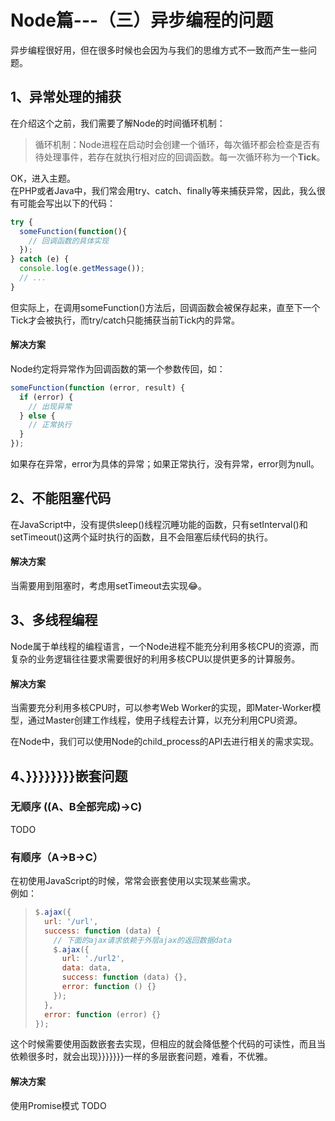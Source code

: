 # Node篇---（三）异步编程的问题

异步编程很好用，但在很多时候也会因为与我们的思维方式不一致而产生一些问题。

## 1、异常处理的捕获
在介绍这个之前，我们需要了解Node的时间循环机制：

> 循环机制：Node进程在启动时会创建一个循环，每次循环都会检查是否有待处理事件，若存在就执行相对应的回调函数。每一次循环称为一个**Tick**。

OK，进入主题。   
在PHP或者Java中，我们常会用try、catch、finally等来捕获异常，因此，我么很有可能会写出以下的代码：

```js
try {
  someFunction(function(){
    // 回调函数的具体实现
  });
} catch (e) {
  console.log(e.getMessage());
  // ...
}
```
但实际上，在调用someFunction()方法后，回调函数会被保存起来，直至下一个Tick才会被执行，而try/catch只能捕获当前Tick内的异常。   

#### 解决方案 
Node约定将异常作为回调函数的第一个参数传回，如：

```js
someFunction(function (error, result) {
  if (error) {
    // 出现异常
  } else {
    // 正常执行
  }
});
```
如果存在异常，error为具体的异常；如果正常执行，没有异常，error则为null。

## 2、不能阻塞代码
在JavaScript中，没有提供sleep()线程沉睡功能的函数，只有setInterval()和setTimeout()这两个延时执行的函数，且不会阻塞后续代码的执行。   

#### 解决方案
当需要用到阻塞时，考虑用setTimeout去实现😂。

## 3、多线程编程
Node属于单线程的编程语言，一个Node进程不能充分利用多核CPU的资源，而复杂的业务逻辑往往要求需要很好的利用多核CPU以提供更多的计算服务。

#### 解决方案
当需要充分利用多核CPU时，可以参考Web Worker的实现，即Mater-Worker模型，通过Master创建工作线程，使用子线程去计算，以充分利用CPU资源。   

在Node中，我们可以使用Node的child_process的API去进行相关的需求实现。

## 4、}}}}}}}}嵌套问题
### 无顺序 ((A、B全部完成)->C)
TODO
### 有顺序（A->B->C）
在初使用JavaScript的时候，常常会嵌套使用以实现某些需求。   
例如：
> ```js
> $.ajax({
>   url: '/url',
>   success: function (data) {
>     // 下面的ajax请求依赖于外层ajax的返回数据data
>     $.ajax({
>       url: './url2',
>       data: data,
>       success: function (data) {},
>       error: function () {}
>     });
>   },
>   error: function (error) {}
> });
> ```
这个时候需要使用函数嵌套去实现，但相应的就会降低整个代码的可读性，而且当依赖很多时，就会出现}}}}}}}一样的多层嵌套问题，难看，不优雅。

#### 解决方案
使用Promise模式
TODO